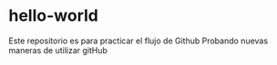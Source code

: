 # hello-world
Este repositorio es para practicar el flujo de Github
Probando nuevas maneras de utilizar gitHub
